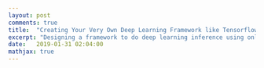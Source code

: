 ```yaml
---
layout: post
comments: true
title:  "Creating Your Very Own Deep Learning Framework like Tensorflow"
excerpt: "Designing a framework to do deep learning inference using only python."
date:   2019-01-31 02:04:00
mathjax: true
---
```


